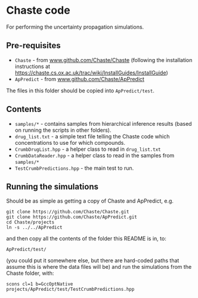 # Chaste code

For performing the uncertainty propagation simulations.

## Pre-requisites

 * `Chaste` - from www.github.com/Chaste/Chaste (following the installation instructions at https://chaste.cs.ox.ac.uk/trac/wiki/InstallGuides/InstallGuide)
 * `ApPredict` - from www.github.com/Chaste/ApPredict

The files in this folder should be copied into `ApPredict/test`.

## Contents

 * `samples/*` - contains samples from hierarchical inference results (based on running the scripts in other folders).
 * `drug_list.txt` - a simple text file telling the Chaste code which concentrations to use for which compounds.
 * `CrumbDrugList.hpp` - a helper class to read in `drug_list.txt`
 * `CrumbDataReader.hpp` - a helper class to read in the samples from `samples/*`
 * `TestCrumbPredictions.hpp` - the main test to run.

## Running the simulations

Should be as simple as getting a copy of Chaste and ApPredict, e.g.

```
git clone https://github.com/Chaste/Chaste.git
git clone https://github.com/Chaste/ApPredict.git
cd Chaste/projects
ln -s ../../ApPredict
```
and then copy all the contents of the folder this README is in, to:
```
ApPredict/test/
```
(you could put it somewhere else, but there are hard-coded paths that assume this is where the data files will be)
and run the simulations from the Chaste folder, with:
```
scons cl=1 b=GccOptNative projects/ApPredict/test/TestCrumbPredictions.hpp
```










